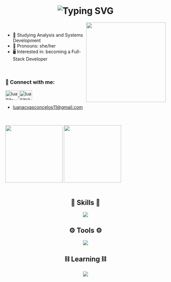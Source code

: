 <h1 align="center">
    <img src="https://readme-typing-svg.herokuapp.com?font=Righteous&size=35&duration=4000&pause=1000&color=F7F7F7&center=true&vCenter=true&random=false&width=500&height=70&lines=Hi+There+%F0%9F%92%AC;I'm+Dev+Luana!" alt="Typing SVG" />
</h1>

<img align="right" src="https://cdn.discordapp.com/attachments/1087133504296472707/1232752734709747843/animated-gif-maker.gif?ex=662a99f3&is=66294873&hm=96ebc1eab561140eeb10cadf0ff90bbe6181a06395d5488801793c2bb20644d3&" height="250px"/>
<br/>

- 📂 Studying Analysis and Systems Development
- 🤍 Pronouns: she/her
- 🖥 Interested in: becoming a Full-Stack Developer
<br/>
<h3 align="left">📍 Connect with me:</h3>
<p align="left">
  <a href="https://linkedin.com/in/luana-costa-vasconcelos-613707287" target="blank">
    <img align="center" src="https://raw.githubusercontent.com/rahuldkjain/github-profile-readme-generator/master/src/images/icons/Social/linked-in-alt.svg" alt="luana-costa-vasconcelos-613707287" height="30" width="40" />
  </a>
  <a href="https://www.leetcode.com/luanavasc" target="blank">
    <img align="center" src="https://raw.githubusercontent.com/rahuldkjain/github-profile-readme-generator/master/src/images/icons/Social/leet-code.svg" alt="luanavasc" height="30" width="40" />
  </a>
<p>

- luanacvasconcelos11@gmail.com

<br/>
<br/>
<div align="left">
  <img height="180cm" src="https://github-readme-stats.vercel.app/api?username=luanacostav&theme=midnight-purple&show_icons=true&bg_color=00000000&rank_icon=github"/>
  <img height="180cm" src="https://github-readme-stats.vercel.app/api/top-langs/?username=luanacostav&layout=compact&theme=midnight-purple&bg_color=00000000"/>
</div>
<br/>
<h2 align="center">🔗 Skills 🔗</h2>
<div align="center">
  <a href="https://skillicons.dev">
    <img src="https://skillicons.dev/icons?i=py,js,html,css,ts,c"/>
  </a>
</div>
<h2 align="center">⚙ Tools ⚙</h2>
<div align="center">
  <a href="https://skillicons.dev">
    <img src="https://skillicons.dev/icons?i=git,vscode,notion,replit,stackoverflow"/>
  </a>
</div>
<h2 align="center">⛓ Learning ⛓</h2>
<div align="center">
  <a href="https://skillicons.dev">
    <img src="https://skillicons.dev/icons?i=django,mysql,anaconda"/>
  </a>
</div>

